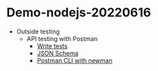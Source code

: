 # Demo-nodejs-20220616

* Outside testing
  * API testing with Postman
    * [Write tests](https://learning.postman.com/docs/writing-scripts/test-scripts/)
    * [JSON Schema](https://json-schema.org/)
    * [Postman CLI with newman](https://www.npmjs.com/package/newman)
